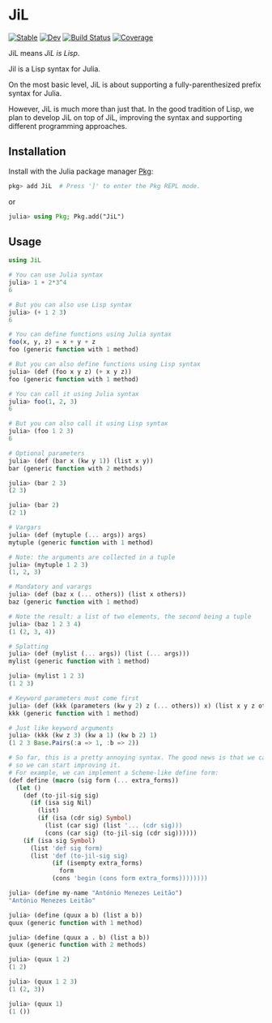 # JiL

[![Stable](https://img.shields.io/badge/docs-stable-blue.svg)](https://aptmcl.github.io/JiL.jl/stable/)
[![Dev](https://img.shields.io/badge/docs-dev-blue.svg)](https://aptmcl.github.io/JiL.jl/dev/)
[![Build Status](https://github.com/aptmcl/JiL.jl/actions/workflows/CI.yml/badge.svg?branch=master)](https://github.com/aptmcl/JiL.jl/actions/workflows/CI.yml?query=branch%3Amaster)
[![Coverage](https://codecov.io/gh/aptmcl/JiL.jl/branch/master/graph/badge.svg)](https://codecov.io/gh/aptmcl/JiL.jl)

JiL means _JiL is Lisp_.

Jil is a Lisp syntax for Julia.

On the most basic level, JiL is about supporting a fully-parenthesized prefix syntax for Julia.

However, JiL is much more than just that. In the good tradition of Lisp, we plan to develop JiL on top of JiL, improving the syntax and supporting different programming approaches.

## Installation

Install with the Julia package manager [Pkg](https://pkgdocs.julialang.org/):

```jl
pkg> add JiL  # Press ']' to enter the Pkg REPL mode.
```
or
```jl
julia> using Pkg; Pkg.add("JiL")
```

## Usage

```jl
using JiL

# You can use Julia syntax
julia> 1 + 2*3^4
6

# But you can also use Lisp syntax
julia> (+ 1 2 3)
6

# You can define functions using Julia syntax
foo(x, y, z) = x + y + z
foo (generic function with 1 method)

# But you can also define functions using Lisp syntax
julia> (def (foo x y z) (+ x y z))
foo (generic function with 1 method)

# You can call it using Julia syntax
julia> foo(1, 2, 3)
6

# But you can also call it using Lisp syntax
julia> (foo 1 2 3)
6

# Optional parameters
julia> (def (bar x (kw y 1)) (list x y))
bar (generic function with 2 methods)

julia> (bar 2 3)
(2 3)

julia> (bar 2)
(2 1)

# Vargars
julia> (def (mytuple (... args)) args)
mytuple (generic function with 1 method)

# Note: the arguments are collected in a tuple
julia> (mytuple 1 2 3)
(1, 2, 3)

# Mandatory and varargs
julia> (def (baz x (... others)) (list x others))
baz (generic function with 1 method)

# Note the result: a list of two elements, the second being a tuple
julia> (baz 1 2 3 4)
(1 (2, 3, 4))

# Splatting
julia> (def (mylist (... args)) (list (... args)))
mylist (generic function with 1 method)

julia> (mylist 1 2 3)
(1 2 3)

# Keyword parameters must come first
julia> (def (kkk (parameters (kw y 2) z (... others)) x) (list x y z others))
kkk (generic function with 1 method)

# Just like keyword arguments
julia> (kkk (kw z 3) (kw a 1) (kw b 2) 1)
(1 2 3 Base.Pairs(:a => 1, :b => 2))

# So far, this is a pretty annoying syntax. The good news is that we can also define macros, 
# so we can start improving it.
# For example, we can implement a Scheme-like define form:
(def define (macro (sig form (... extra_forms))
  (let ()
    (def (to-jil-sig sig)
      (if (isa sig Nil)
        (list)
        (if (isa (cdr sig) Symbol)
          (list (car sig) (list '... (cdr sig)))
          (cons (car sig) (to-jil-sig (cdr sig))))))
    (if (isa sig Symbol)
      (list 'def sig form)
      (list 'def (to-jil-sig sig)
            (if (isempty extra_forms)
              form
            (cons 'begin (cons form extra_forms))))))))

julia> (define my-name "António Menezes Leitão")
"António Menezes Leitão"

julia> (define (quux a b) (list a b))
quux (generic function with 1 method)

julia> (define (quux a . b) (list a b))
quux (generic function with 2 methods)

julia> (quux 1 2)
(1 2)

julia> (quux 1 2 3)
(1 (2, 3))

julia> (quux 1)
(1 ())
```